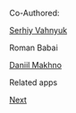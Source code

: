 Co-Authored:

[Serhiy Vahnyuk](https://github.com/SerhiyVahnyuk/)

Roman Babai

[Daniil Makhno](https://github.com/shrek0228/)

Related apps

[Next](https://github.com/vladzlydarmain/JoypadNext)
